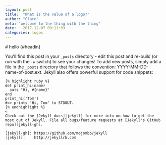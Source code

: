 ```yaml
---
layout: post
title:  "What is the value of a logo?"
author: "Clare"
meta: "welcome to the thing with the thing"
date:   2017-12-07 09:11:03
categories: logos
---
```


<div class="content-container indented" markdown="1">
# hello	{#headin}

You'll find this post in your `_posts` directory - edit this post and re-build (or run with the `-w` switch) to see your changes!
	To add new posts, simply add a file in the `_posts` directory that follows the convention: YYYY-MM-DD-name-of-post.ext.
	Jekyll also offers powerful support for code snippets:

	{% highlight ruby %}
	def print_hi(name)
	  puts "Hi, #{name}"
	end
	print_hi('Tom')
	#=> prints 'Hi, Tom' to STDOUT.
	{% endhighlight %}
	<
	Check out the [Jekyll docs][jekyll] for more info on how to get the most out of Jekyll. File all bugs/feature requests at [Jekyll's GitHub repo][jekyll-gh].

	[jekyll-gh]: https://github.com/mojombo/jekyll
	[jekyll]:    http://jekyllrb.com

</div>